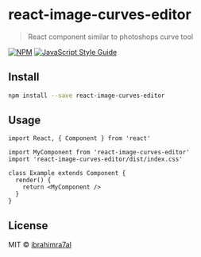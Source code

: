 # react-image-curves-editor

> React component similar to photoshops curve tool

[![NPM](https://img.shields.io/npm/v/react-image-curves-editor.svg)](https://www.npmjs.com/package/react-image-curves-editor) [![JavaScript Style Guide](https://img.shields.io/badge/code_style-standard-brightgreen.svg)](https://standardjs.com)

## Install

```bash
npm install --save react-image-curves-editor
```

## Usage

```tsx
import React, { Component } from 'react'

import MyComponent from 'react-image-curves-editor'
import 'react-image-curves-editor/dist/index.css'

class Example extends Component {
  render() {
    return <MyComponent />
  }
}
```

## License

MIT © [ibrahimra7al](https://github.com/ibrahimra7al)
